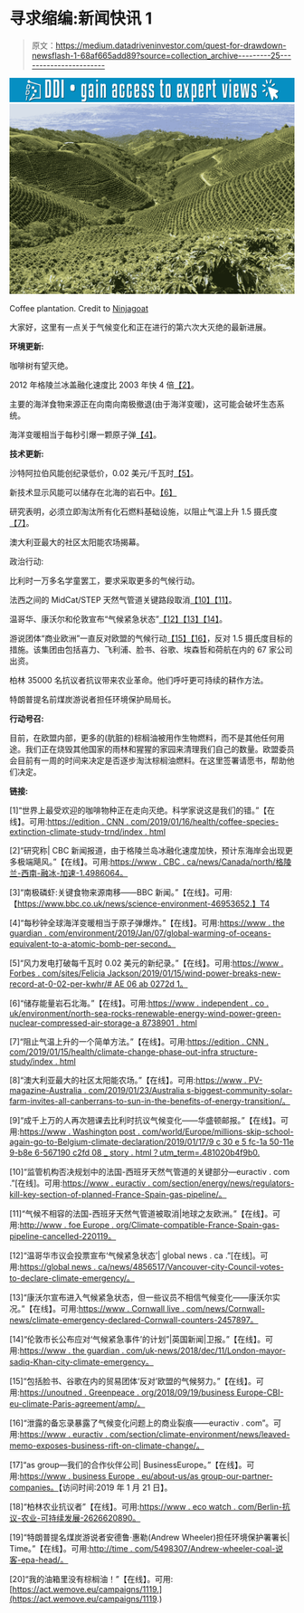 # 寻求缩编:新闻快讯 1

> 原文：<https://medium.datadriveninvestor.com/quest-for-drawdown-newsflash-1-68af665add89?source=collection_archive---------25----------------------->

[![](img/140ef82f13dfa695d5f70b940addc251.png)](http://www.track.datadriveninvestor.com/1B9E)![](img/4557726dd1c66ff3939c214ab6fc1962.png)

Coffee plantation. Credit to [Ninjagoat](https://ninjagoatnutrition.com/shop/ninja-goat-ludicrous-blend-100-shade-grown-and-organic-coffee-2/)

大家好，这里有一点关于气候变化和正在进行的第六次大灭绝的最新进展。

**环境更新:**

咖啡树有望灭绝。

2012 年格陵兰冰盖融化速度比 2003 年快 4 倍[【2】](https://www.cbc.ca/news/canada/north/greenland-southwest-ice-melt-accelerating-1.4986064)。

主要的海洋食物来源正在向南向南极撤退(由于海洋变暖)，这可能会破坏生态系统。

海洋变暖相当于每秒引爆一颗原子弹[【4】](https://www.theguardian.com/environment/2019/jan/07/global-warming-of-oceans-equivalent-to-an-atomic-bomb-per-second)。

**技术更新:**

沙特阿拉伯风能创纪录低价，0.02 美元/千瓦时[【5】](https://www.forbes.com/sites/feliciajackson/2019/01/15/wind-power-breaks-new-record-at-0-02-per-kwhr/#ae06ab0272d1)。

新技术显示风能可以储存在北海的岩石中。[【6】](https://www.independent.co.uk/environment/north-sea-rocks-renewable-energy-wind-power-green-nuclear-compressed-air-storage-a8738901.html)

研究表明，必须立即淘汰所有化石燃料基础设施，以阻止气温上升 1.5 摄氏度[【7】](https://edition.cnn.com/2019/01/15/health/climate-change-phase-out-infrastructure-study/index.html)。

澳大利亚最大的社区太阳能农场揭幕。

政治行动:

比利时一万多名学童罢工，要求采取更多的气候行动。

法西之间的 MidCat/STEP 天然气管道关键路段取消[【10】](https://www.euractiv.com/section/energy/news/regulators-kill-key-section-of-planned-france-spain-gas-pipeline/)[【11】](http://www.foeeurope.org/Climate-incompatible-France-Spain-gas-pipeline-cancelled-220119)。

温哥华、康沃尔和伦敦宣布“气候紧急状态”[【12】](https://globalnews.ca/news/4856517/vancouver-city-council-votes-to-declare-climate-emergency/)[【13】](https://www.cornwalllive.com/news/cornwall-news/climate-emergency-declared-cornwall-councillors-2457897)[【14】](https://www.theguardian.com/uk-news/2018/dec/11/london-mayor-sadiq-khan-city-climate-emergency)。

游说团体“商业欧洲”一直反对欧盟的气候行动[【15】](https://unearthed.greenpeace.org/2018/09/19/businesseurope-cbi-eu-climate-paris-agreement/amp/)[【16】](https://www.euractiv.com/section/climate-environment/news/leaked-memo-exposes-business-rift-on-climate-change/)，反对 1.5 摄氏度目标的措施。该集团由包括喜力、飞利浦、脸书、谷歌、埃森哲和荷航在内的 67 家公司出资。

柏林 35000 名抗议者抗议带来农业革命。他们呼吁更可持续的耕作方法。

特朗普提名前煤炭游说者担任环境保护局局长。

**行动号召:**

目前，在欧盟内部，更多的(肮脏的)棕榈油被用作生物燃料，而不是其他任何用途。我们正在烧毁其他国家的雨林和猩猩的家园来清理我们自己的数量。欧盟委员会目前有一周的时间来决定是否逐步淘汰棕榈油燃料。在这里签署请愿书，帮助他们决定。

**链接:**

[1]“世界上最受欢迎的咖啡物种正在走向灭绝。科学家说这是我们的错。”【在线】。可用:[https://edition . CNN . com/2019/01/16/health/coffee-species-extinction-climate-study-trnd/index . html](https://edition.cnn.com/2019/01/16/health/coffee-species-extinction-climate-study-trnd/index.html.)

[2]“研究称| CBC 新闻报道，由于格陵兰岛冰融化速度加快，预计东海岸会出现更多极端飓风。”【在线】。可用:[https://www . CBC . ca/news/Canada/north/格陵兰-西南-融冰-加速-1.4986064。](https://www.cbc.ca/news/canada/north/greenland-southwest-ice-melt-accelerating-1.4986064.)

[3]“南极磷虾:关键食物来源南移——BBC 新闻。”【在线】。可用:【https://www.bbc.co.uk/news/science-environment-46953652.】T4

[4]“每秒钟全球海洋变暖相当于原子弹爆炸。”【在线】。可用:[https://www . the guardian . com/environment/2019/Jan/07/global-warming-of-oceans-equivalent-to-a-atomic-bomb-per-second。](https://www.theguardian.com/environment/2019/jan/07/global-warming-of-oceans-equivalent-to-an-atomic-bomb-per-second.)

[5]“风力发电打破每千瓦时 0.02 美元的新纪录。”【在线】。可用:[https://www . Forbes . com/sites/Felicia Jackson/2019/01/15/wind-power-breaks-new-record-at-0-02-per-kwhr/# AE 06 ab 0272d 1。](https://www.forbes.com/sites/feliciajackson/2019/01/15/wind-power-breaks-new-record-at-0-02-per-kwhr/#ae06ab0272d1.)

[6]“储存能量岩石北海。”【在线】。可用:[https://www . independent . co . uk/environment/north-sea-rocks-renewable-energy-wind-power-green-nuclear-compressed-air-storage-a 8738901 . html](https://www.independent.co.uk/environment/north-sea-rocks-renewable-energy-wind-power-green-nuclear-compressed-air-storage-a8738901.html.)

[7]“阻止气温上升的一个简单方法。”【在线】。可用:[https://edition . CNN . com/2019/01/15/health/climate-change-phase-out-infra structure-study/index . html](https://edition.cnn.com/2019/01/15/health/climate-change-phase-out-infrastructure-study/index.html.)

[8]“澳大利亚最大的社区太阳能农场。”【在线】。可用:[https://www . PV-magazine-Australia . com/2019/01/23/Australia s-biggest-community-solar-farm-invites-all-canberrans-to-sun-in-the-benefits-of-energy-transition/。](https://www.pv-magazine-australia.com/2019/01/23/australias-biggest-community-solar-farm-invites-all-canberrans-to-bask-in-the-benefits-of-energy-transition/.)

[9]“成千上万的人再次翘课去比利时抗议气候变化——华盛顿邮报。”【在线】。可用:[https://www . Washington post . com/world/Europe/millions-skip-school-again-go-to-Belgium-climate-declaration/2019/01/17/9 c 30 e 5 fc-1a 50-11e 9-b8e 6-567190 c2fd 08 _ story . html？utm_term=.481020b4f9b0\.](https://www.washingtonpost.com/world/europe/thousands-skip-school-again-to-go-to-belgium-climate-protest/2019/01/17/9c30e5fc-1a50-11e9-b8e6-567190c2fd08_story.html?utm_term=.481020b4f9b0.)

[10]“监管机构否决规划中的法国-西班牙天然气管道的关键部分—euractiv . com .”[在线]。可用:[https://www . euractiv . com/section/energy/news/regulators-kill-key-section-of-planned-France-Spain-gas-pipeline/。](https://www.euractiv.com/section/energy/news/regulators-kill-key-section-of-planned-france-spain-gas-pipeline/.)

[11]“气候不相容的法国-西班牙天然气管道被取消|地球之友欧洲。”【在线】。可用:[http://www . foe Europe . org/Climate-compatible-France-Spain-gas-pipeline-cancelled-220119。](http://www.foeeurope.org/Climate-incompatible-France-Spain-gas-pipeline-cancelled-220119.)

[12]“温哥华市议会投票宣布‘气候紧急状态’| global news . ca .”[在线]。可用:[https://global news . ca/news/4856517/Vancouver-city-Council-votes-to-declare-climate-emergency/。](https://globalnews.ca/news/4856517/vancouver-city-council-votes-to-declare-climate-emergency/.)

[13]“康沃尔宣布进入气候紧急状态，但一些议员不相信气候变化——康沃尔实况。”【在线】。可用:[https://www . Cornwall live . com/news/Cornwall-news/climate-emergency-declared-Cornwall-counters-2457897。](https://www.cornwalllive.com/news/cornwall-news/climate-emergency-declared-cornwall-councillors-2457897.)

[14]“伦敦市长公布应对‘气候紧急事件’的计划”|英国新闻|卫报。”【在线】。可用:[https://www . the guardian . com/uk-news/2018/dec/11/London-mayor-sadiq-Khan-city-climate-emergency。](https://www.theguardian.com/uk-news/2018/dec/11/london-mayor-sadiq-khan-city-climate-emergency.)

[15]“包括脸书、谷歌在内的贸易团体‘反对’欧盟的气候努力。”【在线】。可用:[https://unoutned . Greenpeace . org/2018/09/19/business Europe-CBI-eu-climate-Paris-agreement/amp/。](https://unearthed.greenpeace.org/2018/09/19/businesseurope-cbi-eu-climate-paris-agreement/amp/.)

[16]“泄露的备忘录暴露了气候变化问题上的商业裂痕——euractiv . com”。可用:[https://www . euractiv . com/section/climate-environment/news/leaved-memo-exposes-business-rift-on-climate-change/。](https://www.euractiv.com/section/climate-environment/news/leaked-memo-exposes-business-rift-on-climate-change/.)

[17]“as group—我们的合作伙伴公司| BusinessEurope。”【在线】。可用:[https://www . business Europe . eu/about-us/as group-our-partner-companies。](https://www.businesseurope.eu/about-us/asgroup-our-partner-companies.)【访问时间:2019 年 1 月 21 日】。

[18]“柏林农业抗议者”【在线】。可用:[https://www . eco watch . com/Berlin-抗议-农业-可持续发展-2626620890。](https://www.ecowatch.com/berlin-protest-agriculture-sustainability-2626620890.)

[19]“特朗普提名煤炭游说者安德鲁·惠勒(Andrew Wheeler)担任环境保护署署长| Time。”【在线】。可用:[http://time . com/5498307/Andrew-wheeler-coal-说客-epa-head/。](http://time.com/5498307/andrew-wheeler-coal-lobbyist-epa-head/.)

[20]“我的油箱里没有棕榈油！”【在线】。可用:[https://act.wemove.eu/campaigns/1119.](https://act.wemove.eu/campaigns/1119.)